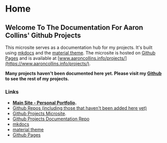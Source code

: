# Home

## Welcome To The Documentation For Aaron Collins' Github Projects
This microsite serves as a documentation hub for my projects. It's built using [mkdocs](https://www.mkdocs.org/) and the [material theme](https://squidfunk.github.io/mkdocs-material/). The microsite is hosted on [Github Pages](https://pages.github.com/) and is available at [www.aaroncollins.info/projects/](https://www.aaroncollins.info/projects/).

**Many projects haven't been documented here yet. Please visit my [Github](https://github.com/aaron777collins?tab=repositories) to see the rest of my projects.**

### Links
- **[Main Site - Personal Portfolio](https://www.aaroncollins.info/).**
- [Github Repos (including those that haven't been added here yet)](https://github.com/aaron777collins?tab=repositories)
- [Github Projects Microsite](https://www.aaroncollins.info/projects/).
- [Github Projects Documentation Repo](https://github.com/aaron777collins/projects)
- [mkdocs](https://www.mkdocs.org/)
- [material theme](https://squidfunk.github.io/mkdocs-material/)
- [Github Pages](https://pages.github.com/)
